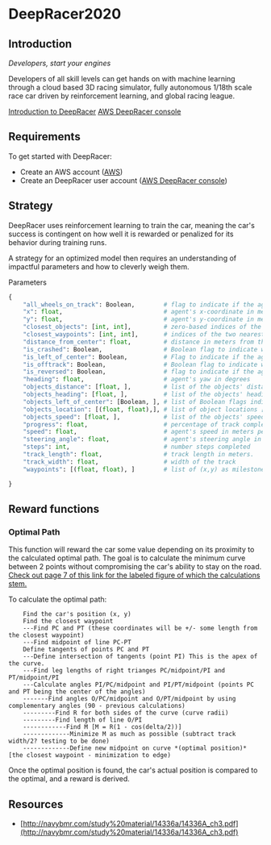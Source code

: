 # DeepRacer2020

## Introduction
*Developers, start your engines*

Developers of all skill levels can get hands on with machine learning through a cloud based 3D racing simulator, fully autonomous 1/18th scale race car driven by reinforcement learning, and global racing league.

[Introduction to DeepRacer](https://aws.amazon.com/deepracer/)
[AWS DeepRacer console](https://console.aws.amazon.com/deepracer/home?region=us-east-1#welcome)

## Requirements
To get started with DeepRacer:
- Create an AWS account ([AWS](https://console.aws.amazon.com/console/))
- Create an DeepRacer user account ([AWS DeepRacer console](https://console.aws.amazon.com/deepracer/home?region=us-east-1#welcome))

## Strategy
DeepRacer uses reinforcement learning to train the car, meaning the car's success is contingent on how well it is rewarded or penalized for its behavior during training runs.

A strategy for an optimized model then requires an understanding of impactful parameters and how to cleverly weigh them. 

Parameters

```python
{
    "all_wheels_on_track": Boolean,        # flag to indicate if the agent is on the track
    "x": float,                            # agent's x-coordinate in meters
    "y": float,                            # agent's y-coordinate in meters
    "closest_objects": [int, int],         # zero-based indices of the two closest objects to the agent's current position of (x, y).
    "closest_waypoints": [int, int],       # indices of the two nearest waypoints.
    "distance_from_center": float,         # distance in meters from the track center
    "is_crashed": Boolean,                 # Boolean flag to indicate whether the agent has crashed.
    "is_left_of_center": Boolean,          # Flag to indicate if the agent is on the left side to the track center or not.
    "is_offtrack": Boolean,                # Boolean flag to indicate whether the agent has gone off track.
    "is_reversed": Boolean,                # flag to indicate if the agent is driving clockwise (True) or counter clockwise (False).
    "heading": float,                      # agent's yaw in degrees
    "objects_distance": [float, ],         # list of the objects' distances in meters between 0 and track_length in relation to the starting line.
    "objects_heading": [float, ],          # list of the objects' headings in degrees between -180 and 180.
    "objects_left_of_center": [Boolean, ], # list of Boolean flags indicating whether elements' objects are left of the center (True) or not (False).
    "objects_location": [(float, float),], # list of object locations [(x,y), ...].
    "objects_speed": [float, ],            # list of the objects' speeds in meters per second.
    "progress": float,                     # percentage of track completed
    "speed": float,                        # agent's speed in meters per second (m/s)
    "steering_angle": float,               # agent's steering angle in degrees
    "steps": int,                          # number steps completed
    "track_length": float,                 # track length in meters.
    "track_width": float,                  # width of the track
    "waypoints": [(float, float), ]        # list of (x,y) as milestones along the track center

}
```

## Reward functions

### Optimal Path
This function will reward the car some value depending on its proximity to the calculated optimal path.
The goal is to calculate the minimum curve between 2 points without compromising the car's ability to stay on the road.
[Check out page 7 of this link for the labeled figure of which the calculations stem.](http://navybmr.com/study%20material/14336a/14336A_ch3.pdf)

To calculate the optimal path:

```
    Find the car's position (x, y)
    Find the closest waypoint
    ---Find PC and PT (these coordinates will be +/- some length from the closest waypoint) 
    ---Find midpoint of line PC-PT
    Define tangents of points PC and PT
    ---Define intersection of tangents (point PI) This is the apex of the curve.
    ---Find leg lengths of right trianges PC/midpoint/PI and PT/midpoint/PI
    ---Calculate angles PI/PC/midpoint and PI/PT/midpoint (points PC and PT being the center of the angles)
    -------Find angles O/PC/midpoint and O/PT/midpoint by using complementary angles (90 - previous calculations)
    ---------Find R for both sides of the curve (curve radii)
    ---------Find length of line O/PI
    ------------Find M [M = R(1 - cos(delta/2))]
    -------------Minimize M as much as possible (subtract track width/2? testing to be done)
    -------------Define new midpoint on curve *(optimal position)* [the closest waypoint - minimization to edge)
```

Once the optimal position is found, the car's actual position is compared to the optimal, and a reward is derived.
       

## Resources

 - [http://navybmr.com/study%20material/14336a/14336A_ch3.pdf](http://navybmr.com/study%20material/14336a/14336A_ch3.pdf)


